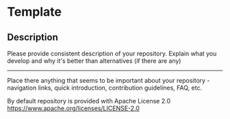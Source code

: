 # Template

## Description

Please provide consistent description of your repository. Explain what you develop and why it's better than alternatives (if there are any)

---

Place there anything that seems to be important about your repository - navigation links, quick introduction, contribution guidelines, FAQ, etc. 

By default repository is provided with Apache License 2.0 https://www.apache.org/licenses/LICENSE-2.0